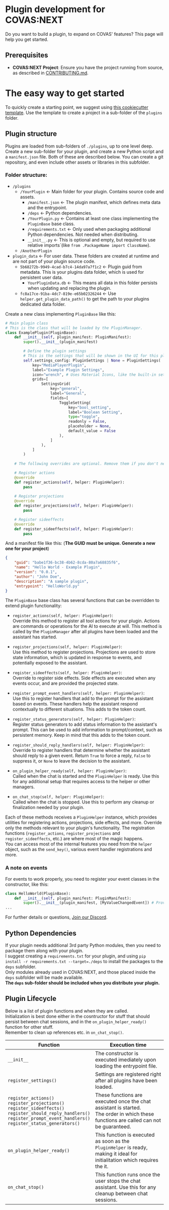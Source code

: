 # Plugin development for COVAS:NEXT

Do you want to build a plugin, to expand on COVAS' features? This page will help you get started.

## Prerequisites

* **COVAS:NEXT Project**: Ensure you have the project running from source, as described in [CONTRIBUTING.md](./CONTRIBUTING.md).

# The easy way to get started
To quickly create a starting point, we suggest using [this cookiecutter template](http://github.com/MaverickMartyn/COVAS-NEXT-Plugin-Template). 
Use the template to create a project in a sub-folder of the `plugins` folder.

## Plugin structure
Plugins are loaded from sub-folders of `./plugins`, up to one level deep.  
Create a new sub-folder for your plugin, and create a new Python script and a `manifest.json` file. Both of these are described below. 
You can create a git repository, and even include other assets or libraries in this subfolder.

### Folder structure:
* `/plugins`
    * `/YourPlugin` <- Main folder for your plugin. Contains source code and assets.
        * `/manifest.json` <- The plugin manifest, which defines meta data and the entrypoint.
        * `/deps` <- Python dependencies.
        * `/YourPlugin.py` <- Contains at least one class implementing the `PluginBase` base class.
        * `/requirements.txt` <- Only used when packaging additional Python dependencies. Not needed when distributing.
        * `__init__.py` <- This is optional and empty, but required to use relative imports´(like `from .PackageName import ClassName`).
    * `/AnotherPlugin`
* `plugin_data` <- For user data. These folders are created at runtime and are not part of your plugin source code.
    * `5b68272b-9949-4cad-b7c4-14da97a7f1c2` <- Plugin guid from metadata. This is your plugins data folder, which is used for persistent user data.
        * `YourPluginData.db` <- This means all data in this folder persists when updating and replacing the plugin.
    * `fc8a17ce-91ba-4dc7-819e-e65b02326244` <- Use `helper.get_plugin_data_path()` to get the path to your plugins dedicated data folder.

Create a new class implementing `PluginBase` like this:  
```python
# Main plugin class
# This is the class that will be loaded by the PluginManager.
class ExamplePlugin(PluginBase):
    def __init__(self, plugin_manifest: PluginManifest):
        super().__init__(plugin_manifest)

        # Define the plugin settings
        # This is the settings that will be shown in the UI for this plugin.
        self.settings_config: PluginSettings | None = PluginSettings(
            key="MediaPlayerPlugin",
            label="Example Plugin Settings",
            icon="wrench", # Uses Material Icons, like the built-in settings-tabs.
            grids=[
                SettingsGrid(
                    key="general",
                    label="General",
                    fields=[
                        ToggleSetting(
                            key="bool_setting",
                            label="Boolean Setting",
                            type="toggle",
                            readonly = False,
                            placeholder = None,
                            default_value = False
                        ),
                    ]
                ),
            ]
        )
    
    # The following overrides are optional. Remove them if you don't need them.

    # Register actions
    @override
    def register_actions(self, helper: PluginHelper):
        pass
    
    # Register projections
    @override
    def register_projections(self, helper: PluginHelper):
        pass

    # Register sideeffects
    @override
    def register_sideeffects(self, helper: PluginHelper):
        pass
```

And a manifest file like this: (**The GUID must be unique. Generate a new one for your project**)
```json
{
    "guid": "babe1f36-bc38-4b62-8cda-80a7a68835f6",
    "name": "Hello World - Example Plugin",
    "version": "0.0.1",
    "author": "John Doe",
    "description": "A sample plugin",
    "entrypoint": "HelloWorld.py"
}
```

The `PluginBase` base class has several functions that can be overridden to extend plugin functionality:

- `register_actions(self, helper: PluginHelper)`:  
    Override this method to register all tool actions for your plugin. Actions are commands or operations for the AI to execute at will. This method is called by the `PluginManager` after all plugins have been loaded and the assistant has started.

- `register_projections(self, helper: PluginHelper)`:  
    Use this method to register projections. Projections are used to store state information, which is updated in response to events, and potentially exposed to the assistant.

- `register_sideeffects(self, helper: PluginHelper)`:  
    Override to register side effects. Side effects are executed when any events occur, and are provided the projected state.

- `register_prompt_event_handlers(self, helper: PluginHelper)`:  
    Use this to register handlers that add to the prompt for the assistant based on events. These handlers help the assistant respond contextually to different situations. This adds to the token count.

- `register_status_generators(self, helper: PluginHelper)`:  
    Register status generators to add status information to the assistant's prompt. This can be used to add information to prompt/context, such as persistent memory. Keep in mind that this adds to the token count.

- `register_should_reply_handlers(self, helper: PluginHelper)`:  
    Override to register handlers that determine whether the assistant should reply to a given event. Return `True` to force a reply, `False` to suppress it, or `None` to leave the decision to the assistant.

- `on_plugin_helper_ready(self, helper: PluginHelper)`:  
    Called when the chat is started and the `PluginHelper` is ready. Use this for any additional setup that requires access to the helper or other managers.

- `on_chat_stop(self, helper: PluginHelper)`:  
    Called when the chat is stopped. Use this to perform any cleanup or finalization needed by your plugin.

Each of these methods receives a `PluginHelper` instance, which provides utilities for registering actions, projections, side effects, and more. Override only the methods relevant to your plugin's functionality.
The registration functions (`register_actions`, `register_projections` and `register_sideeffects`, etc.) are where most of the magic happens.  
You can access most of the internal features you need from the `helper` object, such as the `send_key()`, various event handler registrations and more.

### A note on events
For events to work properly, you need to register your event classes in the constructor, like this:
```python
class HelloWorld(PluginBase):
    def __init__(self, plugin_manifest: PluginManifest):
        super().__init__(plugin_manifest, [MyValueChangedEvent]) # Provide a list of event classes here. This is used for deserializing stored events.
...
```

For further details or questions, [Join our Discord](https://discord.gg/9c58jxVuAT).

## Python Dependencies
If your plugin needs additional 3rd party Python modules, then you need to package them along with your plugin.  
I suggest creating a `requirements.txt` for your plugin, and using `pip install -r requirements.txt --target=./deps` to install the packages to the `deps` subfolder.  
Only modules already used in COVAS:NEXT, and those placed inside the `deps` subfolder will be made available.  
**The `deps` sub-folder should be included when you distribute your plugin.**

## Plugin Lifecycle
Below is a list of plugin functions and when they are called.  
Initialization is best done either in the cosntructor for stuff that should persist between chat sessions, and in the `on_plugin_helper_ready()` function for other stuff.  
Remember to clean up references etc. in `on_chat_stop()`.

| Function                                                                                                                                                                                   | Execution time                                                                                                                           |
|--------------------------------------------------------------------------------------------------------------------------------------------------------------------------------------------|------------------------------------------------------------------------------------------------------------------------------------------|
| `__init__`                                                                                                                                                                                 | The constructor is executed imediately upon loading the entrypoint file.                                                                 |
| `register_settings()`                                                                                                                                                                      | Settings are registered right after all plugins have been loaded.                                                                        |
| `register_actions()`<br>`register_projections()`<br>`register_sideeffects()`<br>`register_should_reply_handlers()`<br>`register_prompt_event_handlers()`<br>`register_status_generators()` | These functions are executed once the chat assistant is started.<br>The order in which these functions are called can not be guaranteed. |
| `on_plugin_helper_ready()`                                                                                                                                                                 | This function is executed as soon as the `PluginHelper` is ready, making it ideal for initialitation which requires the it.            |
| `on_chat_stop()`                                                                                                                                                                           | This function runs once the user stops the chat assistant. Use this for any cleanup between chat sessions.                               |